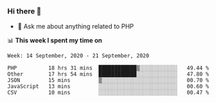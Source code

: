 ### Hi there 👋

<!--
**mustafaculban/mustafaculban** is a ✨ _special_ ✨ repository because its `README.md` (this file) appears on your GitHub profile.

Here are some ideas to get you started:

- 🌱 I’m currently learning ...
- 👯 I’m looking to collaborate on ...
- 🤔 I’m looking for help with ...
- 📫 How to reach me: ...
- 😄 Pronouns: ...
- ⚡ Fun fact: ...

-->
- 💬 Ask me about anything related to PHP


📊 **This week I spent my time on**
<!--START_SECTION:waka-->
```text
Week: 14 September, 2020 - 21 September, 2020

PHP          18 hrs 31 mins  ████████████▒░░░░░░░░░░░░   49.44 % 
Other        17 hrs 54 mins  ████████████░░░░░░░░░░░░░   47.80 % 
JSON         15 mins         ▒░░░░░░░░░░░░░░░░░░░░░░░░   00.70 % 
JavaScript   13 mins         ░░░░░░░░░░░░░░░░░░░░░░░░░   00.60 % 
CSV          10 mins         ░░░░░░░░░░░░░░░░░░░░░░░░░   00.47 % 
```
<!--END_SECTION:waka-->
